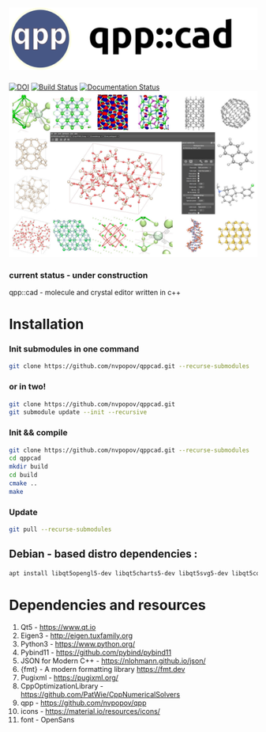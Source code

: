 # ![](/data/images/icon_big.png)
[![DOI](https://zenodo.org/badge/DOI/10.5281/zenodo.3257167.svg)](https://doi.org/10.5281/zenodo.3257167)
[![Build Status](https://travis-ci.org/nvpopov/qppcad.svg?branch=master)](https://travis-ci.org/nvpopov/qppcad)
[![Documentation Status](https://readthedocs.org/projects/qppcad-doc/badge/?version=latest)](https://qppcad-doc.readthedocs.io/en/latest/?badge=latest)
![qppcad_collage](/docs/images/qppcad_coolage.jpg)
### current status - under construction
qpp::cad - molecule and crystal editor written in c++

# Installation

### Init submodules in one command
```bash
git clone https://github.com/nvpopov/qppcad.git --recurse-submodules
```

### or in two!
```bash
git clone https://github.com/nvpopov/qppcad.git
git submodule update --init --recursive
```

### Init && compile
```bash
git clone https://github.com/nvpopov/qppcad.git --recurse-submodules
cd qppcad
mkdir build
cd build
cmake ..
make
```

### Update
```bash
git pull --recurse-submodules
```

## Debian - based distro dependencies :
```bash
apt install libqt5opengl5-dev libqt5charts5-dev libqt5svg5-dev libqt5core5a libqt5widgets5 libqt5gui5 libpython3-dev
```

# Dependencies and resources
1. Qt5 - https://www.qt.io
2. Eigen3 - http://eigen.tuxfamily.org
3. Python3 - https://www.python.org/
4. Pybind11 - https://github.com/pybind/pybind11
5. JSON for Modern C++ - https://nlohmann.github.io/json/
6. {fmt} -  A modern formatting library https://fmt.dev
7. Pugixml - https://pugixml.org/
8. CppOptimizationLibrary - https://github.com/PatWie/CppNumericalSolvers
9. qpp - https://github.com/nvpopov/qpp
10. icons - https://material.io/resources/icons/
11. font - OpenSans